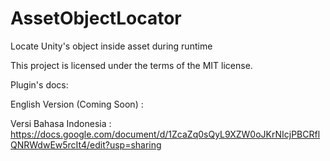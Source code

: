 # AssetObjectLocator
Locate Unity's object inside asset during runtime

This project is licensed under the terms of the MIT license.

Plugin's docs:

English Version (Coming Soon) :

Versi Bahasa Indonesia :
https://docs.google.com/document/d/1ZcaZq0sQyL9XZW0oJKrNIcjPBCRflQNRWdwEw5rcIt4/edit?usp=sharing
